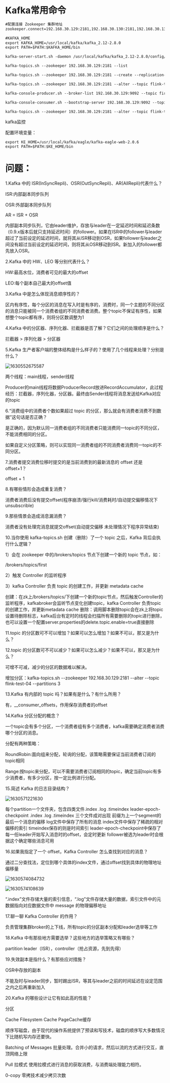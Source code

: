 # Kafka常用命令



```markdown
#配置连接 Zookeeper 集群地址
zookeeper.connect=192.168.30.129:2181,192.168.30.130:2181,192.168.30.131:2181

#KAFKA_HOME
export KAFKA_HOME=/usr/local/kafka/kafka_2.12-2.8.0
export PATH=$PATH:$KAFKA_HOME/bin

kafka-server-start.sh -daemon /usr/local/kafka/kafka_2.12-2.8.0/config/server.properties

kafka-topics.sh --zookeeper 192.168.30.129:2181 --list

kafka-topics.sh --zookeeper 192.168.30.129:2181 --create --replication-factor 2 --partitions 2 --topic first

kafka-topics.sh --zookeeper 192.168.30.129:2181 --alter --topic flink-test-04 --partitions 3

kafka-console-producer.sh --broker-list 192.168.30.129:9092 --topic first

kafka-console-consumer.sh --bootstrap-server 192.168.30.129:9092 --topic first

kafka-topics.sh --zookeeper 192.168.30.129:2181 --alter --topic flink-test-04 --partitions 3
```



kafka监控

配置环境变量：

```
export KE_HOME=/usr/local/kafka/eagle/kafka-eagle-web-2.0.6
export PATH=$PATH:$KE_HOME/bin
```



# 问题：

1.Kafka 中的 ISR(InSyncRepli)、OSR(OutSyncRepli)、AR(AllRepli)代表什么？

ISR:内部副本同步队列

OSR:外部副本同步队列

AR = ISR + OSR

内部副本同步队列，它由leader维护，存放与leader在一定延迟时间和延迟条数（0.9.x版本后就只支持延迟时间）的follower。如果在ISR中的follower与leader超过了当前设定的延迟时间，就将其从ISR移动到OSR，如果follower与leader之间没有超过当前设定的延迟时间，则将其从OSR移动到ISR。新加入的follower都先放入OSR。



2.Kafka 中的 HW、LEO 等分别代表什么？

HW:最高水位，消费者可见的最大的offset

LEO:每个副本自己最大的offset值



3.Kafka 中是怎么体现消息顺序性的？

区内有序性，每个分区的消息在写入时是有序的，消费时，同一个主题的不同分区的消息只能被同一个消费者组的不同消费者消费。整个topic不保证有序性，如果想整个topic都有序，则将分区数调整为1



4.Kafka 中的分区器、序列化器、拦截器是否了解？它们之间的处理顺序是什么？ 

拦截器 > 序列化器 > 分区器



5.Kafka 生产者客户端的整体结构是什么样子的？使用了几个线程来处理？分别是什么？



![1630552675587](assets\1630552675587.png)



两个线程：main线程，sender线程

Producer的main线程将数据ProducerRecord放进RecordAccumulator，此过程经历：拦截器，序列化器，分区器。最终由Sender线程将消息发送给Kafka对应的topic



6.“消费组中的消费者个数如果超过 topic 的分区，那么就会有消费者消费不到数据”这句话是否正确？ 

是正确的，因为默认同一消费者组的不同消费者只能消费同一topic的不同分区，不能消费相同的分区。

如果自定义分区策略，则可以实现同一消费者组的不同消费者消费同一topic的不同分区。



7.消费者提交消费位移时提交的是当前消费到的最新消息的 offset 还是 offset+1？

 offset + 1



8.有哪些情形会造成重复消费？

消费者消费后没有提交offset(程序崩溃/强行kill/消费耗时/自动提交偏移情况下unsubscrible)



9.那些情景会造成消息漏消费？

消费者没有处理完消息就提交offset(自动提交偏移 未处理情况下程序异常结束)



10.当你使用 kafka-topics.sh 创建（删除）了一个 topic 之后，Kafka 背后会执行什么逻辑？ 

 1）会在 zookeeper 中的/brokers/topics 节点下创建一个新的 topic 节点，如： 

/brokers/topics/first 

 2）触发 Controller 的监听程序 

 3）kafka Controller 负责 topic 的创建工作，并更新 metadata cache 

创建：在zk上/brokers/topics/下创建一个新的topic节点，然后触发Controller的监听程序，kafkabroker会监听节点变化创建topic，kafka Controller 负责topic的创建工作，并更新metadata cache
删除：调用脚本删除topic会在zk上将topic设置待删除标志，kafka后台有定时的线程会扫描所有需要删除的topic进行删除，也可以设置一个配置server.properties的delete.topic.enable=true直接删除



11.topic 的分区数可不可以增加？如果可以怎么增加？如果不可以，那又是为什么？ 

12.topic 的分区数可不可以减少？如果可以怎么减少？如果不可以，那又是为什么？ 

可增不可减，减少的分区的数据难以解决。

增加分区：kafka-topics.sh --zookeeper 192.168.30.129:2181 --alter --topic flink-test-04 --partitions 3



13.Kafka 有内部的 topic 吗？如果有是什么？有什么所用？ 

有，__consumer_offsets，作用保存消费者的offset



14.Kafka 分区分配的概念？ 

一个topic会有多个分区，一个消费者组有多个消费者，kafka需要确定消费者消费哪个分区的消息。

分配有两种策略：

RoundRobin:面向组来分配，轮询的分配，该策略需要保证当前消费者订阅的topic相同

Range:按topic来分配，可以不需要消费者订阅相同的topic，确定当前topic有多少消费者，有多少分区，按一定比例进行分配。



15.简述 Kafka 的日志目录结构？ 

![1630571221630](assets\1630571221630.png)

每个partition一个文件夹，包含四类文件.index .log .timeindex leader-epoch-checkpoint
.index .log .timeindex 三个文件成对出现 前缀为上一个segment的最后一个消息的偏移
log文件中保存了所有的消息
index文件中保存了稀疏的相对偏移的索引
timeindex保存的则是时间索引
leader-epoch-checkpoint中保存了每一任leader开始写入消息时的offset，会定时更新
follower被选为leader时会根据这个确定哪些消息可用

16.如果我指定了一个 offset，Kafka Controller 怎么查找到对应的消息？ 

通过二分查找法，定位到哪个具体的index文件，通过offset找到具体的物理地址偏移量

![1630574084732](assets\1630574084732.png)

![1630574108639](assets\1630574108639.png)

“.index”文件存储大量的索引信息，“.log”文件存储大量的数据，索引文件中的元数据指向对应数据文件中 message 的物理偏移地址



17.聊一聊 Kafka Controller 的作用？ 

负责管理集群broker的上下线，所有topic的分区副本分配和leader选举等工作



18.Kafka 中有那些地方需要选举？这些地方的选举策略又有哪些？ 

partition leader（ISR），controller（抢占资源，先到先得）



19.失效副本是指什么？有那些应对措施？ 

OSR中存放的副本

不能及时与leader同步，暂时踢出ISR，等其与leader之前的时间延迟在设定范围之内之后再重新加入



20.Kafka 的哪些设计让它有如此高的性能？

分区

Cache Filesystem Cache PageCache缓存

顺序写磁盘，由于现代的操作系统提供了预读和写技术，磁盘的顺序写大多数情况下比随机写内存还要快。

Batching of Messages 批量处理。合并小的请求，然后以流的方式进行交互，直顶网络上限

Pull 拉模式 使用拉模式进行消息的获取消费，与消费端处理能力相符。

0-copy 零拷技术减少拷贝次数


 